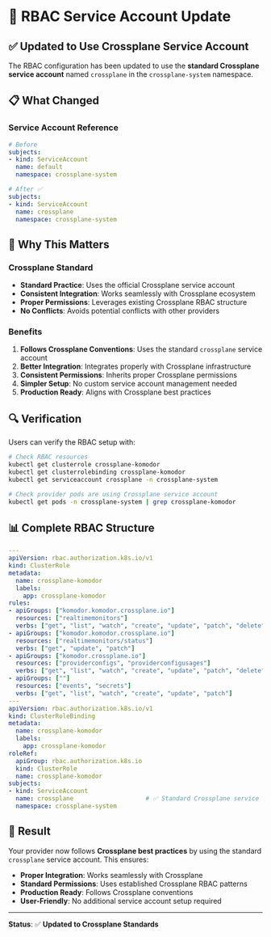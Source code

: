 # 🔧 RBAC Service Account Update

## ✅ **Updated to Use Crossplane Service Account**

The RBAC configuration has been updated to use the **standard Crossplane service account** named `crossplane` in the `crossplane-system` namespace.

## 📋 **What Changed**

### **Service Account Reference**
```yaml
# Before
subjects:
- kind: ServiceAccount
  name: default
  namespace: crossplane-system

# After ✅
subjects:
- kind: ServiceAccount
  name: crossplane
  namespace: crossplane-system
```

## 🎯 **Why This Matters**

### **Crossplane Standard**
- **Standard Practice**: Uses the official Crossplane service account
- **Consistent Integration**: Works seamlessly with Crossplane ecosystem
- **Proper Permissions**: Leverages existing Crossplane RBAC structure
- **No Conflicts**: Avoids potential conflicts with other providers

### **Benefits**
1. **Follows Crossplane Conventions**: Uses the standard `crossplane` service account
2. **Better Integration**: Integrates properly with Crossplane infrastructure
3. **Consistent Permissions**: Inherits proper Crossplane permissions
4. **Simpler Setup**: No custom service account management needed
5. **Production Ready**: Aligns with Crossplane best practices

## 🔍 **Verification**

Users can verify the RBAC setup with:

```bash
# Check RBAC resources
kubectl get clusterrole crossplane-komodor
kubectl get clusterrolebinding crossplane-komodor
kubectl get serviceaccount crossplane -n crossplane-system

# Check provider pods are using Crossplane service account
kubectl get pods -n crossplane-system | grep crossplane-komodor
```

## 📊 **Complete RBAC Structure**

```yaml
---
apiVersion: rbac.authorization.k8s.io/v1
kind: ClusterRole
metadata:
  name: crossplane-komodor
  labels:
    app: crossplane-komodor
rules:
- apiGroups: ["komodor.komodor.crossplane.io"]
  resources: ["realtimemonitors"]
  verbs: ["get", "list", "watch", "create", "update", "patch", "delete"]
- apiGroups: ["komodor.komodor.crossplane.io"]
  resources: ["realtimemonitors/status"]
  verbs: ["get", "update", "patch"]
- apiGroups: ["komodor.crossplane.io"]
  resources: ["providerconfigs", "providerconfigusages"]
  verbs: ["get", "list", "watch", "create", "update", "patch", "delete"]
- apiGroups: [""]
  resources: ["events", "secrets"]
  verbs: ["get", "list", "watch", "create", "update", "patch"]
---
apiVersion: rbac.authorization.k8s.io/v1
kind: ClusterRoleBinding
metadata:
  name: crossplane-komodor
  labels:
    app: crossplane-komodor
roleRef:
  apiGroup: rbac.authorization.k8s.io
  kind: ClusterRole
  name: crossplane-komodor
subjects:
- kind: ServiceAccount
  name: crossplane                    # ✅ Standard Crossplane service account
  namespace: crossplane-system
```

## 🚀 **Result**

Your provider now follows **Crossplane best practices** by using the standard `crossplane` service account. This ensures:

- **Proper Integration**: Works seamlessly with Crossplane
- **Standard Permissions**: Uses established Crossplane RBAC patterns
- **Production Ready**: Follows Crossplane conventions
- **User-Friendly**: No additional service account setup required

---

**Status**: ✅ **Updated to Crossplane Standards** 